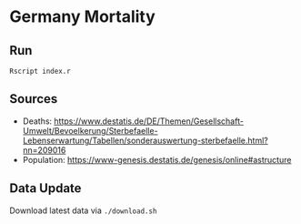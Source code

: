 # Germany Mortality

## Run
`Rscript index.r`

## Sources
- Deaths: https://www.destatis.de/DE/Themen/Gesellschaft-Umwelt/Bevoelkerung/Sterbefaelle-Lebenserwartung/Tabellen/sonderauswertung-sterbefaelle.html?nn=209016
- Population: https://www-genesis.destatis.de/genesis/online#astructure

## Data Update
Download latest data via `./download.sh`
